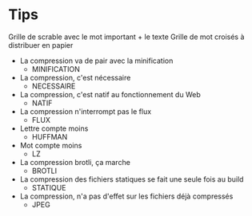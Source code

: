 # Tips

Grille de scrable avec le mot important + le texte
Grille de mot croisés à distribuer en papier

* La compression va de pair avec la minification
  * MINIFICATION
* La compression, c'est nécessaire
  * NECESSAIRE
* La compression, c'est natif au fonctionnement du Web
  * NATIF
* La compression n'interrompt pas le flux
  * FLUX
* Lettre compte moins
  * HUFFMAN
* Mot compte moins
  * LZ
* La compression brotli, ça marche
  * BROTLI
* La compression des fichiers statiques se fait une seule fois au build
  * STATIQUE
* La compression, n'a pas d'effet sur les fichiers déjà compressés
  * JPEG
